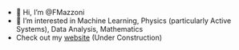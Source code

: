 - 👋 Hi, I’m @FMazzoni
- 👀 I’m interested in Machine Learning, Physics (particularly Active Systems), Data Analysis, Mathematics
- Check out my [website](https://fmazzoni.github.io/QuickWebpage/) (Under Construction)


